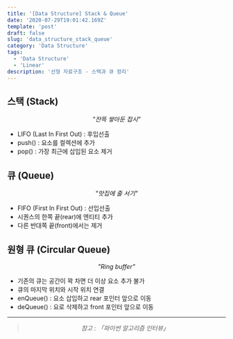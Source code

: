 ```yaml
---
title: '[Data Structure] Stack & Queue'
date: '2020-07-29T19:01:42.169Z'
template: 'post'
draft: false
slug: 'data_structure_stack_queue'
category: 'Data Structure'
tags:
  - 'Data Structure'
  - 'Linear'
description: '선형 자료구조 - 스택과 큐 정리'
---
```


## 스택 (Stack)

<center><i>"잔뜩 쌓아둔 접시"</i></center>

- LIFO (Last In First Out) : 후입선출
- push() : 요소를 컬렉션에 추가
- pop() : 가장 최근에 삽입된 요소 제거

## 큐 (Queue)

<center><i>"맛집에 줄 서기"</i></center>

- FIFO (First In First Out) : 선입선출
- 시퀀스의 한쪽 끝(rear)에 엔티티 추가
- 다른 반대쪽 끝(front)에서는 제거

## 원형 큐 (Circular Queue)

<center><i>"Ring buffer"</i></center>

- 기존의 큐는 공간이 꽉 차면 더 이상 요소 추가 불가
- 큐의 마지막 위치와 시작 위치 연결
- enQueue() : 요소 삽입하고 rear 포인터 앞으로 이동
- deQueue() : 요로 삭제하고 front 포인터 앞으로 이동

<hr>

> <center><i>참고 : 「파이썬 알고리즘 인터뷰」</i></center>
